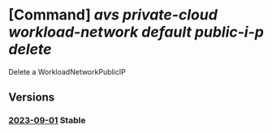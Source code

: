 # [Command] _avs private-cloud workload-network default public-i-p delete_

Delete a WorkloadNetworkPublicIP

## Versions

### [2023-09-01](/Resources/mgmt-plane/L3N1YnNjcmlwdGlvbnMve30vcmVzb3VyY2Vncm91cHMve30vcHJvdmlkZXJzL21pY3Jvc29mdC5hdnMvcHJpdmF0ZWNsb3Vkcy97fS93b3JrbG9hZG5ldHdvcmtzL2RlZmF1bHQvcHVibGljaXBzL3t9/2023-09-01.xml) **Stable**

<!-- mgmt-plane /subscriptions/{}/resourcegroups/{}/providers/microsoft.avs/privateclouds/{}/workloadnetworks/default/publicips/{} 2023-09-01 -->
